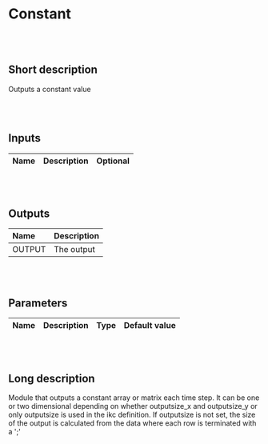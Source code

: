 # Constant


<br><br>
## Short description

Outputs a constant value

<br><br>

## Inputs

|Name|Description|Optional|
|:----|:-----------|:-------|

<br><br>

## Outputs

|Name|Description|
|:----|:-----------|
|OUTPUT|The output|

<br><br>

## Parameters

|Name|Description|Type|Default value|
|:----|:-----------|:----|:-------------|

<br><br>
## Long description
Module that outputs a constant array or matrix each time step.
		It can be one or two dimensional depending on whether outputsize_x and
		outputsize_y or only outputsize is used in the ikc definition.
        If outputsize is not set, the size of the output is calculated from the
        data where each row is terminated with a ';'